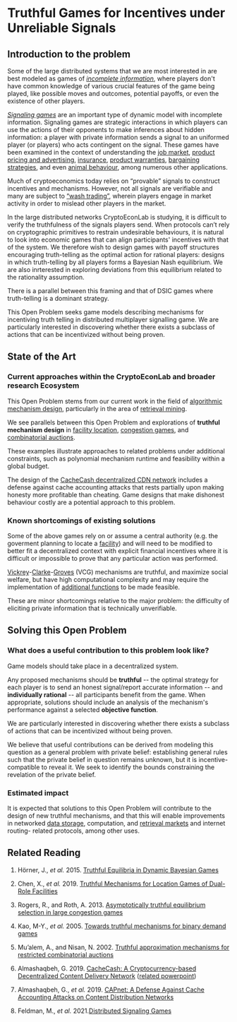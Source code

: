 
# Truthful Games for Incentives under Unreliable Signals

## Introduction to the problem

Some of the large distributed systems that we are most interested in are best modeled as games of [*incomplete information*](moz-extension://5a397cd6-7082-4c36-a528-b9b0137c872f/pdfjs/viewer.html?file=https://web.stanford.edu/~jdlevin/Econ%20203/Bayesian.pdf), where players don't have common knowledge of various crucial features of the game being played, like possible moves and outcomes, potential payoffs, or even the existence of other players. 

[*Signaling games*](http://econ.ucsd.edu/~jsobel/Paris_Lectures/20070527_Signal_encyc_Sobel.pdf) are an important type of dynamic model with incomplete information. Signaling games are  strategic interactions in which players can use the actions of their opponents to make inferences about hidden information: a player with private information sends a signal to an uniformed player (or players) who acts contingent on the signal. These games have been examined in the context of  understanding the [job market](https://viterbi-web.usc.edu/~shaddin/cs590fa13/papers/jobmarketsignaling.pdf), [product pricing and advertising](https://cowles.yale.edu/sites/default/files/files/pub/d07/d0709.pdf), [insurance](https://www.nber.org/system/files/working_papers/w23556/w23556.pdf), [product warranties](https://faculty.fuqua.duke.edu/~qc2/BA532/1981%20JLE%20grossman.pdf), [bargaining strategies](https://www1.cmc.edu/pages/faculty/MONeill/math188/papers/rubinstein5.pdf), and even [animal behaviour](https://citeseerx.ist.psu.edu/viewdoc/download?doi=10.1.1.1073.4125&rep=rep1&type=pdf), among numerous other applications.

Much of cryptoeconomics today relies on “provable” signals to construct incentives and mechanisms. However, not all signals are verifiable and many are subject to [“wash trading”](https://www.investopedia.com/terms/w/washtrading.asp), wherein players engage in market activity in order to mislead other players in the market.  

In the large distributed networks CryptoEconLab is studying, it is difficult to verify the truthfulness of the signals players send. When protocols can’t rely on cryptographic primitives to restrain undesirable behaviours, it is natural to look into economic games that can align participants' incentives with that of the system. We therefore wish to design games with payoff structures encouraging truth-telling as the optimal action for rational players: designs in which truth-telling by all players forms a Bayesian Nash equilibrium. We are also inrterested in exploring deviations from this equilibrium related to the rationality assumption.

There is a parallel between this framing and that of DSIC games where truth-telling is a dominant strategy.

This Open Problem seeks game models describing mechanisms for incentiving truth telling in distributed multiplayer signalling game. We are particularly interested in discovering whether there exists a subclass of actions that can be incentivized without being proven.

## State of the Art

### Current approaches within the CryptoEconLab and broader research Ecosystem

This Open Problem stems from our current work in the field of [algorithmic mechanism design](http://www.cs.cmu.edu/~sandholm/cs15-892F07/Algorithmic%20mechanism%20design.pdf), particularly in the area of [retrieval mining](https://retrieval.market/).   

We see parallels between this Open Problem and explorations of **truthful mechanism design** in [facility location](https://www.ifaamas.org/Proceedings/aamas2019/pdfs/p1470.pdf), [congestion games](http://citeseerx.ist.psu.edu/viewdoc/download?doi=10.1.1.768.8075&rep=rep1&type=pdf), and [combinatorial auctions](https://www.aaai.org/Papers/AAAI/2002/AAAI02-058.pdf). 

These examples illustrate approaches to related problems under additional constraints, such as polynomial mechanism runtime and feasibility within a global budget. 

The design of the [CacheCash decentralized CDN network](https://academiccommons.columbia.edu/doi/10.7916/d8-kmv2-7n57) includes a defense against cache accounting attacks that rests partially upon making honesty more profitable than cheating. Game designs that make dishonest behaviour costly are a potential approach to this problem.

### Known shortcomings of existing solutions

Some of the above games rely on or assume a central authority (e.g. the goverment planning to locate a [facility](https://www.ifaamas.org/Proceedings/aamas2019/pdfs/p1470.pdf)) and will need to be modified to better fit a decentralized context with explicit financial incentives where it is difficult or impossible to prove that any particular action was performed.

[Vickrey](http://www.cs.princeton.edu/courses/archive/spring09/cos444/papers/vickrey61.pdf)-[Clarke](https://www.jstor.org/stable/30022651)-[Groves](http://www.eecs.harvard.edu/cs286r/courses/spring02/papers/groves73.pdf) (VCG) mechanisms are truthful, and maximize social welfare, but have high computational complexity and may require the implementation of [additional functions](http://robotics.stanford.edu/~amirr/vcgbased.pdf) to be made feasible. 

These are minor shortcomings relative to the major problem: the difficulty of eliciting private information that is technically unverifiable.


## Solving this Open Problem

### What does a useful contribution to this problem look like?

Game models should take place in a decentralized system.

Any proposed mechanisms should be **truthful** --  the optimal strategy for each player is to send an honest signal/report accurate information -- and **individually rational** -- all participants benefit from the game. When appropriate, solutions should include an analysis of the mechanism's performance against a selected **objective function**.

We are particularly interested in discovering whether there exists a subclass of actions that can be incentivized without being proven. 

We believe that useful contributions can be derived from modeling this question as a general problem with private belief: establishing general rules such that the private belief in question remains unknown,  but it is incentive-compatible to reveal it. We seek to identify the bounds constraining the revelation of the private belief.

### Estimated impact

It is expected that solutions to this Open Problem will contribute to the design of new truthful mechanisms, and that this will enable improvements in networked [data storage](https://filecoin.io/), computation,  and [retrieval markets](https://retrieval.market/) and internet routing- related protocols, among other uses. 

## Related Reading 

 1.  Hörner, J.,  _et al._ 2015. [Truthful Equilibria in Dynamic Bayesian Games](https://elischolar.library.yale.edu/cgi/viewcontent.cgi?article=3330&context=cowles-discussion-paper-series)
	
 2. Chen, X., _et al._ 2019.  [Truthful Mechanisms for Location Games of Dual-Role Facilities](https://www.ifaamas.org/Proceedings/aamas2019/pdfs/p1470.pdf)
	
 3.  Rogers, R., and Roth, A.  2013. [Asymptotically truthful equilibrium selection in large congestion games ](http://citeseerx.ist.psu.edu/viewdoc/download?doi=10.1.1.768.8075&rep=rep1&type=pdf)
	
 4.  Kao, M-Y., _et al._ 2005. [Towards truthful mechanisms for binary demand games](https://citeseerx.ist.psu.edu/viewdoc/download?doi=10.1.1.83.9640&rep=rep1&type=pdf)
	
5. Mu’alem, A., and Nisan, N. 2002. [Truthful approximation mechanisms for restricted combinatorial auctions](https://www.aaai.org/Papers/AAAI/2002/AAAI02-058.pdf)
	
6. Almashaqbeh, G. 2019. [CacheCash: A Cryptocurrency-based Decentralized Content Delivery Network](https://academiccommons.columbia.edu/doi/10.7916/d8-kmv2-7n57) ([related powerpoint](https://ghadaalmashaqbeh.github.io/slides/abc-cryblock-2019.pdf))
	
7. Almashaqbeh, G., _et al._ 2019. [CAPnet: A Defense Against Cache Accounting Attacks on Content Distribution Networks](https://ssl.engineering.nyu.edu/papers/almashaqbeh_capnet_cns19.pdf)
	
8. Feldman, M., _et al._ 2021.[Distributed Signaling Games](https://arxiv.org/pdf/1404.2861.pdf)
